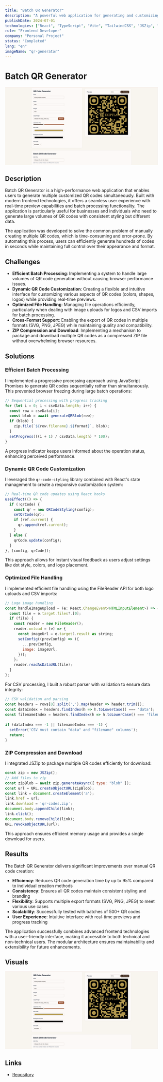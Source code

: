 ```yaml
---
title: "Batch QR Generator"
description: "A powerful web application for generating and customizing multiple QR codes in batch"
publishDate: 2024-07-01
technologies: ["React", "TypeScript", "Vite", "TailwindCSS", "JSZip", "QR Code Styling"]
role: "Frontend Developer"
company: "Personal Project"
status: "Completed"
lang: "en"
imageName: "qr-generator"
---
```


# Batch QR Generator

![Project preview](/public/assets/projects/qr-generator.png)

## Description
Batch QR Generator is a high-performance web application that enables users to generate multiple customized QR codes simultaneously. Built with modern frontend technologies, it offers a seamless user experience with real-time preview capabilities and batch processing functionality. The application is particularly useful for businesses and individuals who need to generate large volumes of QR codes with consistent styling but different data.

The application was developed to solve the common problem of manually creating multiple QR codes, which is time-consuming and error-prone. By automating this process, users can efficiently generate hundreds of codes in seconds while maintaining full control over their appearance and format.

## Challenges

- **Efficient Batch Processing**: Implementing a system to handle large volumes of QR code generation without causing browser performance issues.
- **Dynamic QR Code Customization**: Creating a flexible and intuitive interface for customizing various aspects of QR codes (colors, shapes, logos) while providing real-time previews.
- **Optimized File Handling**: Managing file operations efficiently, particularly when dealing with image uploads for logos and CSV imports for batch processing.
- **Cross-Format Support**: Enabling the export of QR codes in multiple formats (SVG, PNG, JPEG) while maintaining quality and compatibility.
- **ZIP Compression and Download**: Implementing a mechanism to package and download multiple QR codes as a compressed ZIP file without overwhelming browser resources.

## Solutions

### Efficient Batch Processing
I implemented a progressive processing approach using JavaScript Promises to generate QR codes sequentially rather than simultaneously. This prevented browser freezing during large batch operations:

```javascript
// Sequential processing with progress tracking
for (let i = 0; i < csvData.length; i++) {
  const row = csvData[i];
  const blob = await generateQRBlob(row);
  if (blob) {
    zip.file(`${row.filename}.${format}`, blob);
  }
  setProgress(((i + 1) / csvData.length) * 100);
}
```

A progress indicator keeps users informed about the operation status, enhancing perceived performance.

### Dynamic QR Code Customization
I leveraged the `qr-code-styling` library combined with React's state management to create a responsive customization system:

```javascript
// Real-time QR code updates using React hooks
useEffect(() => {
  if (!qrCode) {
    const qr = new QRCodeStyling(config);
    setQrCode(qr);
    if (ref.current) {
      qr.append(ref.current);
    }
  } else {
    qrCode.update(config);
  }
}, [config, qrCode]);
```

This approach allows for instant visual feedback as users adjust settings like dot style, colors, and logo placement.

### Optimized File Handling
I implemented efficient file handling using the FileReader API for both logo uploads and CSV imports:

```javascript
// Logo image handling
const handleImageUpload = (e: React.ChangeEvent<HTMLInputElement>) => {
  const file = e.target.files?.[0];
  if (file) {
    const reader = new FileReader();
    reader.onload = (e) => {
      const imageUrl = e.target?.result as string;
      setConfig((prevConfig) => ({
        ...prevConfig,
        image: imageUrl,
      }));
    };
    reader.readAsDataURL(file);
  }
};
```

For CSV processing, I built a robust parser with validation to ensure data integrity:

```javascript
// CSV validation and parsing
const headers = rows[0].split(',').map(header => header.trim());
const dataIndex = headers.findIndex(h => h.toLowerCase() === 'data');
const filenameIndex = headers.findIndex(h => h.toLowerCase() === 'filename');

if (dataIndex === -1 || filenameIndex === -1) {
  setError('CSV must contain "data" and "filename" columns');
  return;
}
```

### ZIP Compression and Download
I integrated JSZip to package multiple QR codes efficiently for download:

```javascript
const zip = new JSZip();
// Add files to zip
const zipBlob = await zip.generateAsync({ type: "blob" });
const url = URL.createObjectURL(zipBlob);
const link = document.createElement('a');
link.href = url;
link.download = 'qr-codes.zip';
document.body.appendChild(link);
link.click();
document.body.removeChild(link);
URL.revokeObjectURL(url);
```

This approach ensures efficient memory usage and provides a single download for users.

## Results

The Batch QR Generator delivers significant improvements over manual QR code creation:

- **Efficiency**: Reduces QR code generation time by up to 95% compared to individual creation methods
- **Consistency**: Ensures all QR codes maintain consistent styling and branding
- **Flexibility**: Supports multiple export formats (SVG, PNG, JPEG) to meet various use cases
- **Scalability**: Successfully tested with batches of 500+ QR codes
- **User Experience**: Intuitive interface with real-time previews and progress tracking

The application successfully combines advanced frontend technologies with a user-friendly interface, making it accessible to both technical and non-technical users. The modular architecture ensures maintainability and extensibility for future enhancements.

## Visuals
![Batch QR Generator Preview](/public/assets/projects/qr-generator.png)

## Links
- [Repository](https://github.com/Itzli2000/batch-qr-generator)